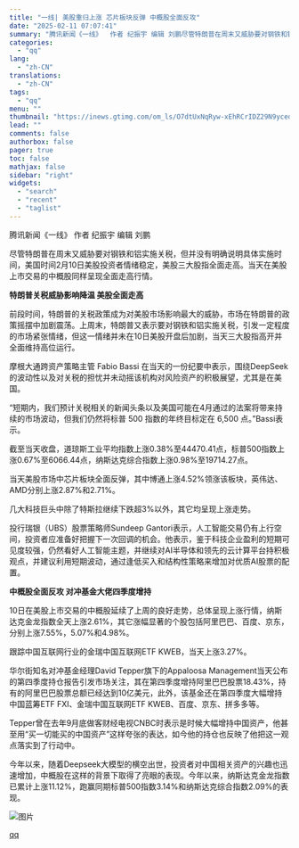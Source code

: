 ```yaml
---
title: "一线| 美股重归上涨 芯片板块反弹 中概股全面反攻"
date: "2025-02-11 07:07:41"
summary: "腾讯新闻《一线》  作者 纪振宇 编辑 刘鹏尽管特朗普在周末又威胁要对钢铁和铝实施关税，但并没有明确..."
categories:
  - "qq"
lang:
  - "zh-CN"
translations:
  - "zh-CN"
tags:
  - "qq"
menu: ""
thumbnail: "https://inews.gtimg.com/om_ls/O7dtUxNqRyw-xEhRCrIDZ29N9ycedQqWMkMkEb83Cuu8cAA_640360/0"
lead: ""
comments: false
authorbox: false
pager: true
toc: false
mathjax: false
sidebar: "right"
widgets:
  - "search"
  - "recent"
  - "taglist"
---
```


腾讯新闻《一线》 作者 纪振宇 编辑 刘鹏

尽管特朗普在周末又威胁要对钢铁和铝实施关税，但并没有明确说明具体实施时间，美国时间2月10日美股投资者情绪稳定，美股三大股指全面走高。当天在美股上市交易的中概股同样呈现全面走高行情。

**特朗普关税威胁影响降温 美股全面走高**

前段时间，特朗普的关税政策成为对美股市场影响最大的威胁，市场在特朗普的政策摇摆中加剧震荡。上周末，特朗普又表示要对钢铁和铝实施关税，引发一定程度的市场紧张情绪，但这一情绪并未在10日美股开盘后加剧，当天三大股指高开并全面维持高位运行。

摩根大通跨资产策略主管 Fabio Bassi 在当天的一份纪要中表示，围绕DeepSeek的波动性以及对关税的担忧并未动摇该机构对风险资产的积极展望，尤其是在美国。

“短期内，我们预计关税相关的新闻头条以及美国可能在4月通过的法案将带来持续的市场波动，但我们仍然将标普 500 指数的年终目标定在 6,500 点。”Bassi表示。

截至当天收盘，道琼斯工业平均指数上涨0.38%至44470.41点，标普500指数上涨0.67%至6066.44点，纳斯达克综合指数上涨0.98%至19714.27点。

当天美股市场中芯片板块全面反弹，其中博通上涨4.52%领涨该板块，英伟达、AMD分别上涨2.87%和2.71%。

几大科技巨头中除了特斯拉继续下跌超3%以外，其它均呈现上涨走势。

投行瑞银（UBS）股票策略师Sundeep Gantori表示，人工智能交易仍有上行空间，投资者应准备好把握下一次回调的机会。他表示，鉴于科技企业盈利的短期可见度较强，仍然看好人工智能主题，并继续对AI半导体和领先的云计算平台持积极观点，并建议利用短期波动，通过逢低买入和结构性策略来增加对优质AI股票的配置。

**中概股全面反攻 对冲基金大佬四季度增持**

10日在美股上市交易的中概股延续了上周的良好走势，总体呈现上涨行情，纳斯达克金龙指数全天上涨2.61%，其它涨幅显著的个股包括阿里巴巴、百度、京东，分别上涨7.55%，5.07%和4.98%。

跟踪中国互联网行业的金瑞中国互联网ETF KWEB，当天上涨3.27%。

华尔街知名对冲基金经理David Tepper旗下的Appaloosa Management当天公布的第四季度持仓报告引发市场关注，其在第四季度增持阿里巴巴股票18.43%，持有的阿里巴巴股票总额已经达到10亿美元，此外，该基金还在第四季度大幅增持中国蓝筹ETF FXI、金瑞中国互联网ETF KWEB、百度、京东、拼多多等。

Tepper曾在去年9月底做客财经电视CNBC时表示是时候大幅增持中国资产，他甚至用“买一切能买的中国资产”这样夸张的表达，如今他的持仓也反映了他把这一观点落实到了行动中。

今年以来，随着Deepseek大模型的横空出世，投资者对中国相关资产的兴趣也迅速增加，中概股在这样的背景下取得了亮眼的表现。今年以来，纳斯达克金龙指数已累计上涨11.12%，跑赢同期标普500指数3.14%和纳斯达克综合指数2.09%的表现。

![图片](https://inews.gtimg.com/om_bt/O4-eWDHmaVBUWgbLkPgYMGQg-LOR46uyyYD0TfDWQwZb4AA/641)

[qq](https://new.qq.com/rain/a/20250211A014N400)
